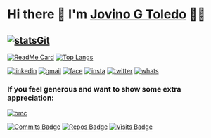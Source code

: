 <!--# Jovino G Toledo [![followersGit](https://img.shields.io/github/followers/jovinoguerrero?style=social)](https://github.com/jovinoguerrero)-->

# Hi there 👋 I'm [Jovino G Toledo](https://jovinoguerrero.github.io) 👨‍💻

## [![statsGit](https://github-readme-stats.vercel.app/api?username=jovinoguerrero&show_icons=true&theme=flag-india)](https://github.com/jovinoguerrero)

[![ReadMe Card](https://github-readme-stats.vercel.app/api/pin/?username=jovinoguerrero&repo=jovinoguerrero.github.io&show_owner=true&theme=flag-india)](https://jovinoguerrero.github.io) [![Top Langs](https://github-readme-stats.vercel.app/api/top-langs/?username=jovinoguerrero&layout=compact&show_icons=true&theme=flag-india)](https://github.com/jovinoguerrero?tab=repositories)

<!--[![git](https://img.shields.io/badge/-Github-000?style=for-the-badge&logo=Github)](https://github.com/jovinoguerrero)-->
[![linkedin](https://img.shields.io/badge/-LinkedIn-blue?style=for-the-badge&logo=Linkedin)](https://www.linkedin.com/in/jovinoguerrero/)
[![gmail](https://img.shields.io/badge/-Gmail-c14438?style=for-the-badge&logo=Gmail&logoColor=white)](mailto:jovino.guerrero@gmail.com)
[![face](https://img.shields.io/badge/-Facebook-blue?style=for-the-badge&logo=Facebook&logoColor=white)](https://www.facebook.com/profile.php?id=100005742496967)
[![insta](https://img.shields.io/badge/-Instagram-E4405F?style=for-the-badge&logo=instagram&logoColor=white)](https://www.instagram.com/dingodoar/)
[![twitter](https://img.shields.io/badge/-Twitter-1DA1F2?style=for-the-badge&logo=twitter&logoColor=white)](https://twitter.com/JovinoToledo)
[![whats](https://img.shields.io/badge/-Whatsapp-4CA143?style=for-the-badge&logo=whatsapp&logoColor=white)](https://api.whatsapp.com/send?phone=55+21+984724843)

### If you feel generous and want to show some extra appreciation: 
[![bmc][buymeacoffee-shield]][buymeacoffee]

[buymeacoffee]: https://www.buymeacoffee.com/jovinocoffee
[buymeacoffee-shield]: https://www.buymeacoffee.com/assets/img/custom_images/orange_img.png

[![Commits Badge](https://badges.pufler.dev/commits/monthly/jovinoguerrero)](https://github.com/jovinoguerrero)
[![Repos Badge](https://badges.pufler.dev/repos/jovinoguerrero)](https://github.com/jovinoguerrero)
[![Visits Badge](https://visitor-badge.glitch.me/badge?page_id=jovinoguerrero.visitor-badge)](https://github.com/jovinoguerrero)

<!--[![GitHub watchers](https://img.shields.io/github/watchers/jovinoguerrero/jovinoguerrero?color=gree&label=Visits)](https://github.com/jovinoguerrero)-->
